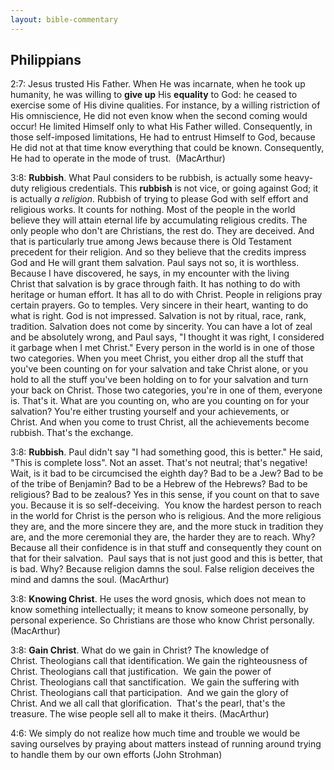 ```yaml
---
layout: bible-commentary
---
```



## Philippians

2:7: Jesus trusted His Father. When He was incarnate, when he took up humanity, he was willing to **give up** His **equality** to God: he ceased to exercise some of His divine qualities. For instance, by a willing ristriction of His omniscience, He did not even know when the second coming would occur! He limited Himself only to what His Father willed. Consequently, in those self-imposed limitations, He had to entrust Himself to God, because He did not at that time know everything that could be known. Consequently, He had to operate in the mode of trust.  (MacArthur)

3:8: **Rubbish**. What Paul considers to be rubbish, is actually some heavy-duty religious credentials. This **rubbish** is not vice, or going against God; it is actually *a religion*. Rubbish of trying to please God with self effort and religious works. It counts for nothing.
Most of the people in the world believe they will attain eternal life by accumulating religious credits. The only people who don't are Christians, the rest do. They are deceived.
And that is particularly true among Jews because there is Old Testament precedent for their religion. And so they believe that the credits impress God and He will grant them salvation. Paul says not so, it is  worthless. Because I have discovered, he says, in my encounter with the living Christ that salvation is by grace through faith. It has nothing to do with heritage or human effort. It has all to do with Christ.
People in religions pray certain prayers. Go to temples. Very sincere in their heart, wanting to do what is right.
God is not impressed. Salvation is not by ritual, race, rank, tradition. Salvation does not come by sincerity. You can have a lot of zeal and be absolutely wrong, and Paul says, "I thought it was right, I considered it garbage when I met Christ."
Every person in the world is in one of those two categories. When you meet Christ, you either drop all the stuff that you've been counting on for your salvation and take Christ alone, or you hold to all the stuff you've been holding on to for your salvation and turn your back on Christ. Those two categories, you're in one of them, everyone is. That's it.
What are you counting on, who are you counting on for your salvation? You're either trusting yourself and your achievements, or Christ. And when you come to trust Christ, all the achievements become rubbish. That's the exchange.

3:8: **Rubbish**. Paul didn't say "I had something good, this is better." He said, "This is complete loss". Not an asset. That's not neutral; that's negative! 
Wait, is it bad to be circumcised the eighth day? Bad to be a Jew? Bad to be of the tribe of Benjamin? Bad to be a Hebrew of the Hebrews? Bad to be religious? Bad to be zealous? Yes in this sense, if you count on that to save you. Because it is so self-deceiving. 
You know the hardest person to reach in the world for Christ is the person who is religious. And the more religious they are, and the more sincere they are, and the more stuck in tradition they are, and the more ceremonial they are, the harder they are to reach. Why? Because all their confidence is in that stuff and consequently they count on that for their salvation. 
Paul says that is not just good and this is better, that is bad. Why? Because religion damns the soul. False religion deceives the mind and damns the soul.
(MacArthur)

3:8: **Knowing Christ**. He uses the word gnosis, which does not mean to know something intellectually; it means to know someone personally, by personal experience. So Christians are those who know Christ personally. (MacArthur)

3:8: **Gain Christ**. What do we gain in Christ?
The knowledge of Christ. Theologians call that identification. 
We gain the righteousness of Christ. Theologians call that justification. 
We gain the power of Christ. Theologians call that sanctification. 
We gain the suffering with Christ. Theologians call that participation. 
And we gain the glory of Christ. And we all call that glorification. 
That's the pearl, that's the treasure. The wise people sell all to make it theirs.
(MacArthur)

4:6: We simply do not realize how much time and trouble we would be saving ourselves by praying about matters instead of running around trying to handle them by our own efforts (John Strohman)
